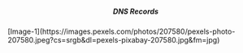 <h5><center> DNS Records </center></h5>
[Image-1](https://images.pexels.com/photos/207580/pexels-photo-207580.jpeg?cs=srgb&dl=pexels-pixabay-207580.jpg&fm=jpg)
